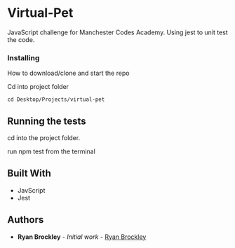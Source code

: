 # Virtual-Pet

JavaScript challenge for Manchester Codes Academy. Using jest to unit test the code.

### Installing

How to download/clone and start the repo

Cd into project folder

```
cd Desktop/Projects/virtual-pet
```
## Running the tests

cd into the project folder. 

run npm test from the terminal


## Built With

* JavScript
* Jest



## Authors

* **Ryan Brockley** - *Initial work* - [Ryan Brockley](https://github.com/RyBrockers)


